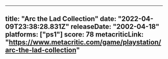 
---
title: "Arc the Lad Collection"
date: "2022-04-09T23:38:28.831Z"
releaseDate: "2002-04-18"
platforms: ["ps1"]
score: 78
metacriticLink: "https://www.metacritic.com/game/playstation/arc-the-lad-collection"
---
